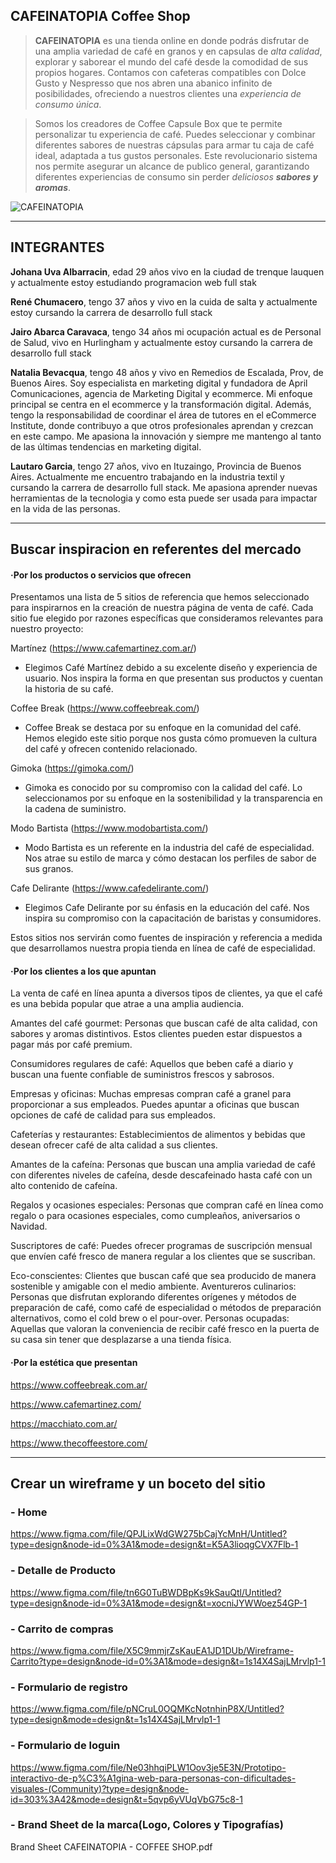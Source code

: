 ## CAFEINATOPIA Coffee Shop


>**CAFEINATOPIA** es una tienda online en donde podrás disfrutar de una amplia variedad de café en granos y en capsulas de _alta calidad_, explorar y saborear el mundo del café desde la comodidad de sus propios hogares.
> Contamos con cafeteras compatibles con Dolce Gusto y Nespresso que nos abren una abanico infinito de posibilidades, ofreciendo a nuestros clientes una _experiencia de consumo única_.

>Somos los creadores de  Coffee Capsule Box que te permite personalizar tu experiencia de café. Puedes seleccionar y combinar diferentes sabores de nuestras cápsulas para armar tu caja de café ideal, adaptada a tus gustos personales.
>Este revolucionario sistema nos permite asegurar un alcance de publico general, garantizando diferentes experiencias de consumo sin perder _deliciosos **sabores y aromas**_.


![CAFEINATOPIA](https://images.pexels.com/photos/3361170/pexels-photo-3361170.jpeg?auto=compress&cs=tinysrgb&w=1260&h=750&dpr=1)


---

## INTEGRANTES

**Johana Uva Albarracin**, edad 29 años vivo en la ciudad de trenque lauquen y actualmente estoy estudiando programacion web full stak

**René Chumacero**, tengo 37 años y vivo en la cuida de salta y actualmente estoy cursando la carrera de desarrollo full stack

**Jairo Abarca Caravaca**, tengo 34 años mi ocupación actual es de Personal de Salud, vivo en Hurlingham y actualmente estoy cursando la carrera de desarrollo full stack

**Natalia Bevacqua**, tengo 48 años y vivo en Remedios de Escalada, Prov, de Buenos Aires. Soy especialista en marketing digital y fundadora de April Comunicaciones,  agencia de Marketing Digital y ecommerce. Mi enfoque principal se centra en el ecommerce y la transformación digital. Además, tengo la responsabilidad de coordinar el área de tutores en el eCommerce Institute, donde contribuyo a que otros profesionales aprendan y crezcan en este campo. Me apasiona la innovación y siempre me mantengo al tanto de las últimas tendencias en marketing digital.

**Lautaro Garcia**, tengo 27 años, vivo en Ituzaingo, Provincia de Buenos Aires. Actualmente me encuentro trabajando en la industria textil y cursando la carrera de desarrollo full stack. Me apasiona aprender nuevas herramientas de la tecnologia y como esta puede ser usada para impactar en la vida de las personas.

---

## Buscar inspiracion en referentes del mercado

#### ·Por los productos o servicios que ofrecen
Presentamos una lista de 5 sitios de referencia que hemos seleccionado para inspirarnos en la creación de nuestra página de venta de café. Cada sitio fue elegido por razones específicas que consideramos relevantes para nuestro proyecto:

Martínez (https://www.cafemartinez.com.ar/)
   - Elegimos Café Martínez debido a su excelente diseño y experiencia de usuario. Nos inspira la forma en que presentan sus productos y cuentan la historia de su café.

Coffee Break (https://www.coffeebreak.com/)
   - Coffee Break se destaca por su enfoque en la comunidad del café. Hemos elegido este sitio porque nos gusta cómo promueven la cultura del café y ofrecen contenido relacionado.

Gimoka (https://gimoka.com/)
   - Gimoka es conocido por su compromiso con la calidad del café. Lo seleccionamos por su enfoque en la sostenibilidad y la transparencia en la cadena de suministro.

Modo Bartista (https://www.modobartista.com/)
   - Modo Bartista es un referente en la industria del café de especialidad. Nos atrae su estilo de marca y cómo destacan los perfiles de sabor de sus granos.

Cafe Delirante (https://www.cafedelirante.com/)
   - Elegimos Cafe Delirante por su énfasis en la educación del café. Nos inspira su compromiso con la capacitación de baristas y consumidores.

Estos sitios nos servirán como fuentes de inspiración y referencia a medida que desarrollamos nuestra propia tienda en línea de café de especialidad.


#### ·Por los clientes a los que apuntan

La venta de café en línea apunta a diversos tipos de clientes, ya que el café es una bebida popular que atrae a una amplia audiencia.

Amantes del café gourmet: Personas que buscan café de alta calidad, con sabores y aromas distintivos. Estos clientes pueden estar dispuestos a pagar más por café premium.

Consumidores regulares de café: Aquellos que beben café a diario y buscan una fuente confiable de suministros frescos y sabrosos.

Empresas y oficinas: Muchas empresas compran café a granel para proporcionar a sus empleados. Puedes apuntar a oficinas que buscan opciones de café de calidad para sus empleados.

Cafeterías y restaurantes: Establecimientos de alimentos y bebidas que desean ofrecer café de alta calidad a sus clientes.

Amantes de la cafeína: Personas que buscan una amplia variedad de café con diferentes niveles de cafeína, desde descafeinado hasta café con un alto contenido de cafeína.

Regalos y ocasiones especiales: Personas que compran café en línea como regalo o para ocasiones especiales, como cumpleaños, aniversarios o Navidad.

Suscriptores de café: Puedes ofrecer programas de suscripción mensual que envíen café fresco de manera regular a los clientes que se suscriban.

Eco-conscientes: Clientes que buscan café que sea producido de manera sostenible y amigable con el medio ambiente.
Aventureros culinarios: Personas que disfrutan explorando diferentes orígenes y métodos de preparación de café, como café de especialidad o métodos de preparación alternativos, como el cold brew o el pour-over.
Personas ocupadas: Aquellas que valoran la conveniencia de recibir café fresco en la puerta de su casa sin tener que desplazarse a una tienda física.


#### ·Por la estética que presentan

https://www.coffeebreak.com.ar/


https://www.cafemartinez.com/


https://macchiato.com.ar/


https://www.thecoffeestore.com/

---

## Crear un wireframe y un boceto del sitio

### - Home

https://www.figma.com/file/QPJLixWdGW275bCajYcMnH/Untitled?type=design&node-id=0%3A1&mode=design&t=K5A3lioqgCVX7Flb-1



### - Detalle de Producto

https://www.figma.com/file/tn6G0TuBWDBpKs9kSauQtl/Untitled?type=design&node-id=0%3A1&mode=design&t=xocniJYWWoez54GP-1



### - Carrito de compras

https://www.figma.com/file/X5C9mmjrZsKauEA1JD1DUb/Wireframe-Carrito?type=design&node-id=0%3A1&mode=design&t=1s14X4SajLMrvlp1-1



### - Formulario de registro

https://www.figma.com/file/pNCruL0OQMKcNotnhinP8X/Untitled?type=design&mode=design&t=1s14X4SajLMrvlp1-1



### - Formulario de loguin

https://www.figma.com/file/Ne03hhqiPLW1Oov3je5E3N/Prototipo-interactivo-de-p%C3%A1gina-web-para-personas-con-dificultades-visuales-(Community)?type=design&node-id=303%3A42&mode=design&t=5qvp6yVUqVbG75c8-1



### - Brand Sheet de la marca(Logo, Colores y Tipografías)
Brand Sheet CAFEINATOPIA - COFFEE SHOP.pdf










